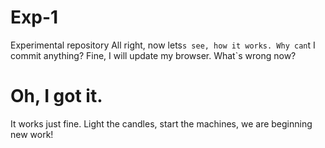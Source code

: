 # Exp-1
Experimental repository
All right, now lets`s see, how it works.
Why can`t I commit anything?
Fine, I will update my browser.
What`s wrong now?
# Oh, I got it.
It works just fine.
Light the candles, start the machines, we are beginning new work!

